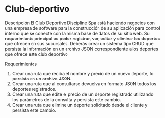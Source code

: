 # Club-deportivo

Descripción
El Club Deportivo Discipline Spa está haciendo negocios con una empresa de software para
la construcción de su aplicación para control interno que se conecte con la misma base de
datos de su sitio web. Su requerimiento principal es poder registrar, ver, editar y eliminar los
deportes que ofrecen en sus sucursales.
Deberás crear un sistema tipo CRUD que persista la información en un archivo JSON
correspondiente a los deportes que ofrece este club deportivo

Requerimientos
1. Crear una ruta que reciba el nombre y precio de un nuevo deporte, lo persista en un
archivo JSON.
2. Crear una ruta que al consultarse devuelva en formato JSON todos los deportes
registrados.
3. Crear una ruta que edite el precio de un deporte registrado utilizando los parámetros
de la consulta y persista este cambio.
4. Crear una ruta que elimine un deporte solicitado desde el cliente y persista este
cambio.